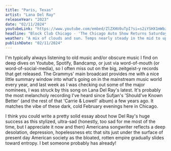 ```yaml
---
title: "Paris, Texas"
artist: "Lana Del Ray"
releaseYear: "2023"
date: "02/11/2024"
youtubeLink: "https://www.youtube.com/embed/ZlZXHV0uTpI?si=s2iYSHX1mWbzVUdP"
headline: "Block Club Chicago - 'The Chicago Auto Show Returns Saturday'"
weather: "A mix of clouds and sun. Temps nearly steady in the mid to upper 30s. Winds NNW at 5 to 10 mph."
publishDate: "02/11/2024"
---
```


I'm typically always listening to old music and/or obscure music I find on deep dives on Youtube, Spotify, Bandcamp, or just via word-of-mouth (or word-of-social-media), so I often miss out on the big, zeitgeist-y records that get released. The Grammys' main broadcast provides me with a nice little summary window into what's going on in the mainstream music world every year, and last week as I was checking out some of the major nominees, I was struck by this song on Lana Del Ray's latest. It's probably the most melancholy recording I've heard since Sufjan's 'Should've Known Better' (and the rest of that 'Carrie & Lowell' album) a few years ago. It matches the vibe of these dark, cold February evenings here in Chicago.

I think you could write a pretty solid essay about how Del Ray's huge success as this stylized, ultra-sad (honestly, too sad for me most of the time, but I appreciate it now and then) Americana songwriter reflects a deep desolation, depression, hopelessness etc that sits just under the surface of present day American society as the bloated, rotten empire gradually slides toward entropy. I bet someone probably has already!
